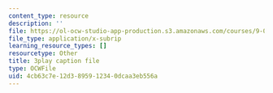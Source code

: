 ```yaml
---
content_type: resource
description: ''
file: https://ol-ocw-studio-app-production.s3.amazonaws.com/courses/9-00sc-introduction-to-psychology-fall-2011/4cb63c7e12d3895912340dcaa3eb556a_syXplPKQb_o.srt
file_type: application/x-subrip
learning_resource_types: []
resourcetype: Other
title: 3play caption file
type: OCWFile
uid: 4cb63c7e-12d3-8959-1234-0dcaa3eb556a
---
```

